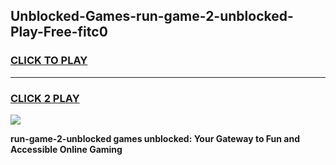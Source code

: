 
## Unblocked-Games-run-game-2-unblocked-Play-Free-fitc0
<h3>
<a href="https://premium76.site?title=run-game-2-unblocked&ref=23A">CLICK TO PLAY</a></h3>
<hr>

<h3>
<a href="https://premium76.site?title=run-game-2-unblocked&ref=23A">CLICK 2 PLAY</a>
  
</h3>

<a href="https://premium76.site?title=run-game-2-unblocked&ref=23A"><img src="https://clearcache.store/games.png"></a>


**run-game-2-unblocked games unblocked: Your Gateway to Fun and Accessible Online Gaming**

